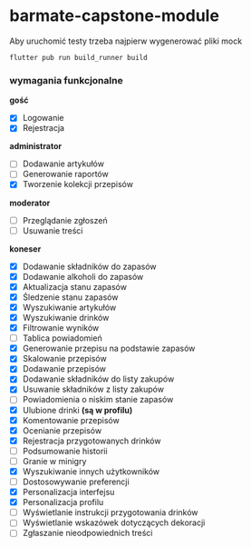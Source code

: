# barmate-capstone-module

Aby uruchomić testy trzeba najpierw wygenerować pliki mock

```shell
flutter pub run build_runner build
```

### wymagania funkcjonalne

**gość**

- [x] Logowanie
- [x] Rejestracja

**administrator**

- [ ] Dodawanie artykułów
- [ ] Generowanie raportów
- [x] Tworzenie kolekcji przepisów

**moderator**

- [ ] Przeglądanie zgłoszeń
- [ ] Usuwanie treści

**koneser**

- [x] Dodawanie składników do zapasów
- [x] Dodawanie alkoholi do zapasów
- [x] Aktualizacja stanu zapasów
- [x] Śledzenie stanu zapasów
- [x] Wyszukiwanie artykułów
- [x] Wyszukiwanie drinków
- [x] Filtrowanie wyników
- [ ] Tablica powiadomień
- [x] Generowanie przepisu na podstawie zapasów
- [x] Skalowanie przepisów
- [x] Dodawanie przepisów
- [x] Dodawanie składników do listy zakupów
- [x] Usuwanie składników z listy zakupów
- [ ] Powiadomienia o niskim stanie zapasów
- [x] Ulubione drinki **(są w profilu)**
- [x] Komentowanie przepisów
- [x] Ocenianie przepisów
- [x] Rejestracja przygotowanych drinków
- [ ] Podsumowanie historii
- [ ] Granie w minigry
- [x] Wyszukiwanie innych użytkowników
- [ ] Dostosowywanie preferencji
- [x] Personalizacja interfejsu
- [x] Personalizacja profilu
- [ ] Wyświetlanie instrukcji przygotowania drinków
- [ ] Wyświetlanie wskazówek dotyczących dekoracji
- [ ] Zgłaszanie nieodpowiednich treści
